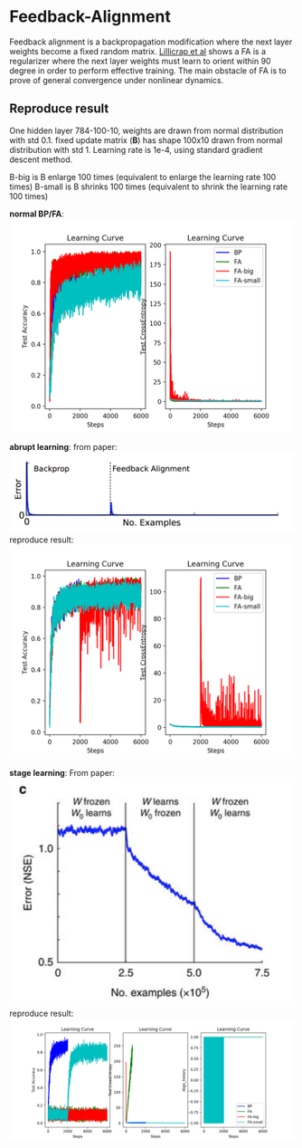 # Feedback-Alignment
Feedback alignment is a backpropagation modification where the next layer weights become a fixed random matrix. [Lillicrap et al](https://www.nature.com/articles/ncomms13276) shows a FA is a regularizer where the next layer weights must learn to orient within 90 degree in order to perform effective training. The main obstacle of FA is to prove of general convergence under nonlinear dynamics.

## Reproduce result

One hidden layer 784-100-10, weights are drawn from normal distribution with std 0.1. fixed update matrix (**B**) has shape 100x10 drawn from normal distribution with std 1. Learning rate is 1e-4, using standard gradient descent method.

B-big is B enlarge 100 times (equivalent to enlarge the learning rate 100 times)
B-small is B shrinks 100 times (equivalent to shrink the learning rate 100 times)

**normal BP/FA**:
![](normal_learning.png)

**abrupt learning**:
from paper:
![](abrupt.png)
reproduce result:
![](abrupt_learning.png)

**stage learning**:
From paper:
![](stage.png)
reproduce result:
![](stage_learning.png)